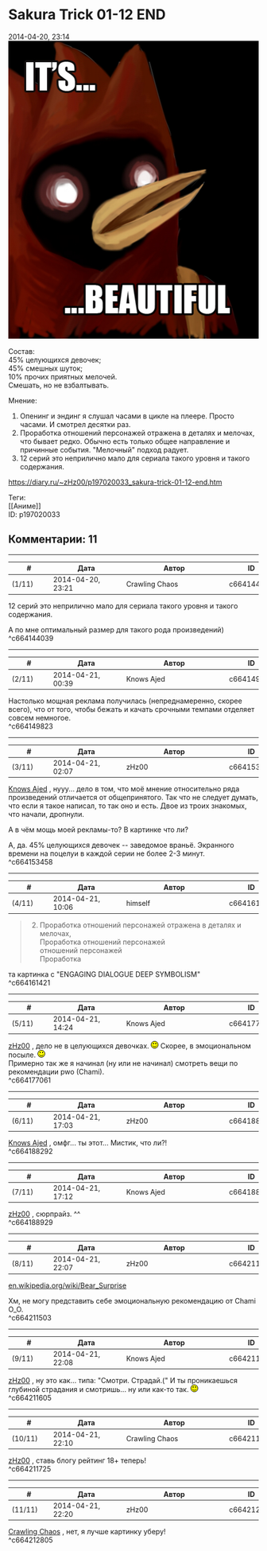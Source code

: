 Sakura Trick 01-12 END
======================

  
2014-04-20, 23:14  
   [![](pics/7146780e2ff9.jpg)](http://www.radikal.ru)     
   
 Состав:   
 45% целующихся девочек;   
 45% смешных шуток;   
 10% прочих приятных мелочей.   
 Смешать, но не взбалтывать.   
   
 Мнение:   
 1. Опенинг и эндинг я слушал часами в цикле на плеере. Просто часами. И смотрел десятки раз.   
 2. Проработка отношений персонажей отражена в деталях и мелочах, что бывает редко. Обычно есть только общее направление и причинные события. "Мелочный" подход радует.   
 3. 12 серий это неприлично мало для сериала такого уровня и такого содержания.   
  
<https://diary.ru/~zHz00/p197020033_sakura-trick-01-12-end.htm>  
  
Теги:  
[[Аниме]]  
ID: p197020033  


Комментарии: 11
---------------

  


---



|         #         |              Дата              |                     Автор                     |           ID           |
| --- | --- | --- | --- |
| (1/11) | 2014-04-20, 23:21 | Crawling Chaos | c664144039 |

  
  12 серий это неприлично мало для сериала такого уровня и такого содержания.   
    
 А по мне оптимальный размер для такого рода произведений)   
 ^c664144039

---



|         #         |              Дата              |                     Автор                     |           ID           |
| --- | --- | --- | --- |
| (2/11) | 2014-04-21, 00:39 | Knows Ajed | c664149823 |

  
 Настолько мощная реклама получилась (непреднамеренно, скорее всего), что от того, чтобы бежать и качать срочными темпами отделяет совсем немногое.   
 ^c664149823

---



|         #         |              Дата              |                     Автор                     |           ID           |
| --- | --- | --- | --- |
| (3/11) | 2014-04-21, 02:07 | zHz00 | c664153458 |

  
  [Knows Ajed](http://Who-Knows-Ajed.diary.ru "Who Knows Ajed?")  , нууу... дело в том, что моё мнение относительно ряда произведений отличается от общепринятого. Так что не следует думать, что если я такое написал, то так оно и есть. Двое из троих знакомых, что начали, дропнули.   
   
 А в чём мощь моей рекламы-то? В картинке что ли?   
   
 А, да. 45% целующихся девочек -- заведомое враньё. Экранного времени на поцелуи в каждой серии не более 2-3 минут.   
 ^c664153458

---



|         #         |              Дата              |                     Автор                     |           ID           |
| --- | --- | --- | --- |
| (4/11) | 2014-04-21, 10:06 | himself | c664161421 |

  
 > 2. Проработка отношений персонажей отражена в деталях и мелочах,   
 > Проработка отношений персонажей   
 > отношений персонажей   
 > Проработка   
   
 та картинка с "ENGAGING DIALOGUE DEEP SYMBOLISM"   
 ^c664161421

---



|         #         |              Дата              |                     Автор                     |           ID           |
| --- | --- | --- | --- |
| (5/11) | 2014-04-21, 14:24 | Knows Ajed | c664177061 |

  
  [zHz00](https://zHz00.diary.ru "Untitled")  , дело не в целующихся девочках. ![:)](pics/3.gif) Скорее, в эмоциональном посыле. ![:)](pics/3.gif)   
 Примерно так же я начинал (ну или не начинал) смотреть вещи по рекомендации pwo (Chami).   
 ^c664177061

---



|         #         |              Дата              |                     Автор                     |           ID           |
| --- | --- | --- | --- |
| (6/11) | 2014-04-21, 17:03 | zHz00 | c664188292 |

  
  [Knows Ajed](http://Who-Knows-Ajed.diary.ru "Who Knows Ajed?")  , омфг... ты этот... Мистик, что ли?!   
 ^c664188292

---



|         #         |              Дата              |                     Автор                     |           ID           |
| --- | --- | --- | --- |
| (7/11) | 2014-04-21, 17:12 | Knows Ajed | c664188929 |

  
  [zHz00](https://zHz00.diary.ru "Untitled")  , сюрпрайз. ^^   
 ^c664188929

---



|         #         |              Дата              |                     Автор                     |           ID           |
| --- | --- | --- | --- |
| (8/11) | 2014-04-21, 22:07 | zHz00 | c664211503 |

  
   [en.wikipedia.org/wiki/Bear\_Surprise](https://en.wikipedia.org/wiki/Bear_Surprise)     
   
 Хм, не могу представить себе эмоциональную рекомендацию от Chami O\_O.   
 ^c664211503

---



|         #         |              Дата              |                     Автор                     |           ID           |
| --- | --- | --- | --- |
| (9/11) | 2014-04-21, 22:08 | Knows Ajed | c664211605 |

  
  [zHz00](https://zHz00.diary.ru "Untitled")  , ну это как... типа: "Смотри. Страдай.(" И ты проникаешься глубиной страдания и смотришь... ну или как-то так. ![:)](pics/3.gif)   
 ^c664211605

---



|         #         |              Дата              |                     Автор                     |           ID           |
| --- | --- | --- | --- |
| (10/11) | 2014-04-21, 22:10 | Crawling Chaos | c664211725 |

  
  [zHz00](https://zHz00.diary.ru "Untitled")  , ставь блогу рейтинг 18+ теперь!   
 ^c664211725

---



|         #         |              Дата              |                     Автор                     |           ID           |
| --- | --- | --- | --- |
| (11/11) | 2014-04-21, 22:20 | zHz00 | c664212805 |

  
  [Crawling Chaos](http://degozaru.diary.ru "de gozaru")  , нет, я лучше картинку уберу!   
 ^c664212805